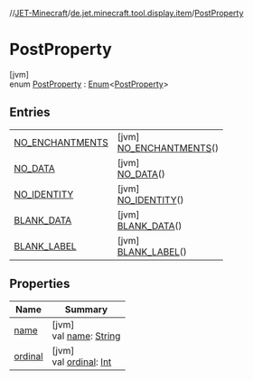 //[JET-Minecraft](../../../index.md)/[de.jet.minecraft.tool.display.item](../index.md)/[PostProperty](index.md)

# PostProperty

[jvm]\
enum [PostProperty](index.md) : [Enum](https://kotlinlang.org/api/latest/jvm/stdlib/kotlin/-enum/index.html)&lt;[PostProperty](index.md)&gt;

## Entries

| | |
|---|---|
| [NO_ENCHANTMENTS](-n-o_-e-n-c-h-a-n-t-m-e-n-t-s/index.md) | [jvm]<br>[NO_ENCHANTMENTS](-n-o_-e-n-c-h-a-n-t-m-e-n-t-s/index.md)() |
| [NO_DATA](-n-o_-d-a-t-a/index.md) | [jvm]<br>[NO_DATA](-n-o_-d-a-t-a/index.md)() |
| [NO_IDENTITY](-n-o_-i-d-e-n-t-i-t-y/index.md) | [jvm]<br>[NO_IDENTITY](-n-o_-i-d-e-n-t-i-t-y/index.md)() |
| [BLANK_DATA](-b-l-a-n-k_-d-a-t-a/index.md) | [jvm]<br>[BLANK_DATA](-b-l-a-n-k_-d-a-t-a/index.md)() |
| [BLANK_LABEL](-b-l-a-n-k_-l-a-b-e-l/index.md) | [jvm]<br>[BLANK_LABEL](-b-l-a-n-k_-l-a-b-e-l/index.md)() |

## Properties

| Name | Summary |
|---|---|
| [name](../../de.jet.minecraft.tool.input/-keyboard/-type/-a-n-y/index.md#-372974862%2FProperties%2F-726029290) | [jvm]<br>val [name](../../de.jet.minecraft.tool.input/-keyboard/-type/-a-n-y/index.md#-372974862%2FProperties%2F-726029290): [String](https://kotlinlang.org/api/latest/jvm/stdlib/kotlin/-string/index.html) |
| [ordinal](../../de.jet.minecraft.tool.input/-keyboard/-type/-a-n-y/index.md#-739389684%2FProperties%2F-726029290) | [jvm]<br>val [ordinal](../../de.jet.minecraft.tool.input/-keyboard/-type/-a-n-y/index.md#-739389684%2FProperties%2F-726029290): [Int](https://kotlinlang.org/api/latest/jvm/stdlib/kotlin/-int/index.html) |
